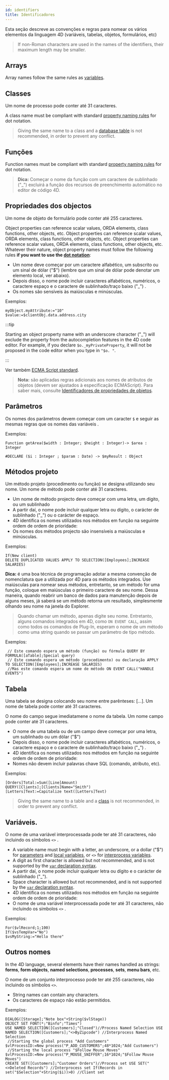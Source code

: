 ```yaml
---
id: identifiers
title: Identificadores
---
```


Esta seção descreve as convenções e regras para nomear os vários elementos da linguagem 4D (variáveis, tabelas, objetos, formulários, etc)

> If non-Roman characters are used in the names of the identifiers, their maximum length may be smaller.

## Arrays

Array names follow the same rules as [variables](#variables).

## Classes

Um nome de processo pode conter até 31 caracteres.

A class name must be compliant with standard [property naming rules](#object-properties) for dot notation.

> Giving the same name to a class and a [database table](#tables) is not recommended, in order to prevent any conflict.

## Funções

Function names must be compliant with standard [property naming rules](#object-properties) for dot notation.

> **Dica:** Começar o nome da função com um caractere de sublinhado ("_") excluirá a função dos recursos de preenchimento automático no editor de código 4D.

## Propriedades dos objectos

Um nome de objeto de formulário pode conter até 255 caracteres.

Object properties can reference scalar values, ORDA elements, class functions, other objects, etc. Object properties can reference scalar values, ORDA elements, class functions, other objects, etc. Object properties can reference scalar values, ORDA elements, class functions, other objects, etc. Whatever their nature, object property names must follow the following rules **if you want to use the [dot notation](dt_object.md#object-properties)**:

- Um nome deve começar por um caractere alfabético, um subscrito ou um sinal de dólar ("$") (lembre que um sinal de dólar pode denotar um elemento local, ver abaixo).
- Depois disso, o nome pode incluir caracteres alfabéticos, numéricos, o caractere espaço e o caractere de sublinhado/traço baixo ("_") .
- Os nomes são sensíveis às maiúsculas e minúsculas.

Exemplos:

```4d
myObject.myAttribute:="10"
$value:=$clientObj.data.address.city
```

:::tip

Starting an object property name with an underscore character ("_") will exclude the property from the autocompletion features in the 4D code editor. For example, if you declare `$o._myPrivateProperty`, it will not be proposed in the code editor when you type in `"$o. "`.

:::

Ver também [ECMA Script standard](https://www.ecma-international.org/ecma-262/5.1/#sec-7.6).

> **Nota:** são aplicadas regras adicionais aos nomes de atributos de objetos (devem ser ajustados à especificação ECMAScript). Para saber mais, consulte [Identificadores de propriedades de objetos](Concepts/dt_object.md#object-property-identifiers).


## Parâmetros

Os nomes dos parâmetros devem começar com um caracter `$` e seguir as mesmas regras que os nomes das variáveis [](#variables).

Exemplos:

```4d
Function getArea($width : Integer; $height : Integer)-> $area : Integer

#DECLARE ($i : Integer ; $param : Date) -> $myResult : Object
```

## Métodos projeto

Um método projeto (procedimento ou função) se designa utilizando seu nome. Um nome de método pode conter até 31 caracteres.

- Um nome de método projecto deve começar com uma letra, um dígito, ou um sublinhado
- A partir daí, o nome pode incluir qualquer letra ou dígito, o carácter de sublinhado ("_") ou o carácter de espaço.
- 4D identifica os nomes utilizados nos métodos em função na seguinte ordem de ordem de prioridade:
- Os nomes dos métodos projecto são insensíveis a maiúsculas e minúsculas.

Exemplos:

```4d
If(New client)
DELETE DUPLICATED VALUES APPLY TO SELECTION([Employees];INCREASE SALARIES)
```

**Dica:** é uma boa técnica de programação adotar a mesma convenção de nomenclatura que a utilizada por 4D para os métodos integrados. Use maiúsculas para nomear seus métodos, entretanto, se um método for uma função, coloque em maiúsculas o primeiro caractere de seu nome. Dessa maneira, quando reabrir um banco de dados para manutenção depois de alguns meses, já saberá se um método retorna um resultado, simplesmente olhando seu nome na janela do Explorer.

 > Quando chamar um método, apenas digite seu nome. Entretanto, alguns comandos integrados em 4D, como `ON EVENT CALL`, assim como todos os comandos de Plug-In, esperam o nome de um método como uma string quando se passar um parâmetro de tipo método.

Exemplos:

```4d
 // Este comando espera um método (função) ou fórmula QUERY BY FORMULA([aTable];Special query)
 // Este comando espera um método (procedimento) ou declaração APPLY TO SELECTION([Employees];INCREASE SALARIES)
 //Mas este comando espera um nome de método ON EVENT CALL("HANDLE EVENTS")
```

## Tabela

Uma tabela se designa colocando seu nome entre parênteses: [...]. Um nome de tabela pode conter até 31 caracteres.

O nome do campo segue imediatamene o nome da tabela. Um nome campo pode conter até 31 caracteres.

- O nome de uma tabela ou de um campo deve começar por uma letra, um sublinhado ou um dólar ("$")
- Depois disso, o nome pode incluir caracteres alfabéticos, numéricos, o caractere espaço e o caractere de sublinhado/traço baixo ("_") .
- 4D identifica os nomes utilizados nos métodos em função na seguinte ordem de ordem de prioridade:
- Nomes não devem incluir palavras chave SQL (comando, atributo, etc).

Exemplos:

```4d
[Orders]Total:=Sum([Line]Amount)
QUERY([Clients];[Clients]Name="Smith")
[Letters]Text:=Capitalize text([Letters]Text)

```

> Giving the same name to a table and a [class](#classes) is not recommended, in order to prevent any conflict.

## Variáveis.

O nome de uma variável interprocessada pode ter até 31 caracteres, não incluindo os símbolos `<>` .

- A variable name must begin with a letter, an underscore, or a dollar ("$") for [parameters](parameters.md) and [local variables](variables.md#local-variables), or `<>` for [interprocess variables](variables.md#interprocess-variables).
- A digit as first character is allowed but not recommended, and is not supported by the [`var` declaration syntax](variables.md#using-the-var-keyword).
- A partir daí, o nome pode incluir qualquer letra ou dígito e o carácter de sublinhado ("_").
- Space character is allowed but not recommended, and is not supported by the [`var` declaration syntax](variables.md#using-the-var-keyword).
- 4D identifica os nomes utilizados nos métodos em função na seguinte ordem de ordem de prioridade:
- O nome de uma variável interprocessada pode ter até 31 caracteres, não incluindo os símbolos `<>` .

Exemplos:

```4d
For($vlRecord;1;100)
If($vsTempVar="No")
$vsMyString:="Hello there"
```

## Outros nomes

In the 4D language, several elements have their names handled as strings: **forms**, **form objects**, **named selections**, **processes**, **sets**, **menu bars**, etc.

O nome de um conjunto interprocesso pode ter até 255 caracteres, não incluindo os símbolos `<>`.

- String names can contain any characters.
- Os caracteres de espaço não estão permitidos.

Exemplos:

```4d
DIALOG([Storage];"Note box"+String($vlStage))
OBJECT SET FONT(*;"Binfo";"Times")
USE NAMED SELECTION([Customers];"Closed")//Process Named Selection USE NAMED SELECTION([Customers];"<>ByZipcode") //Interprocess Named Selection
 //Starting the global process "Add Customers"
$vlProcessID:=New process("P_ADD_CUSTOMERS";48*1024;"Add Customers")
 //Starting the local process "$Follow Mouse Moves"
$vlProcessID:=New process("P_MOUSE_SNIFFER";16*1024;"$Follow Mouse Moves")
CREATE SET([Customers];"Customer Orders")//Process set USE SET("<>Deleted Records") //Interprocess set If(Records in set("$Selection"+String($i))>0) //Client set

```
